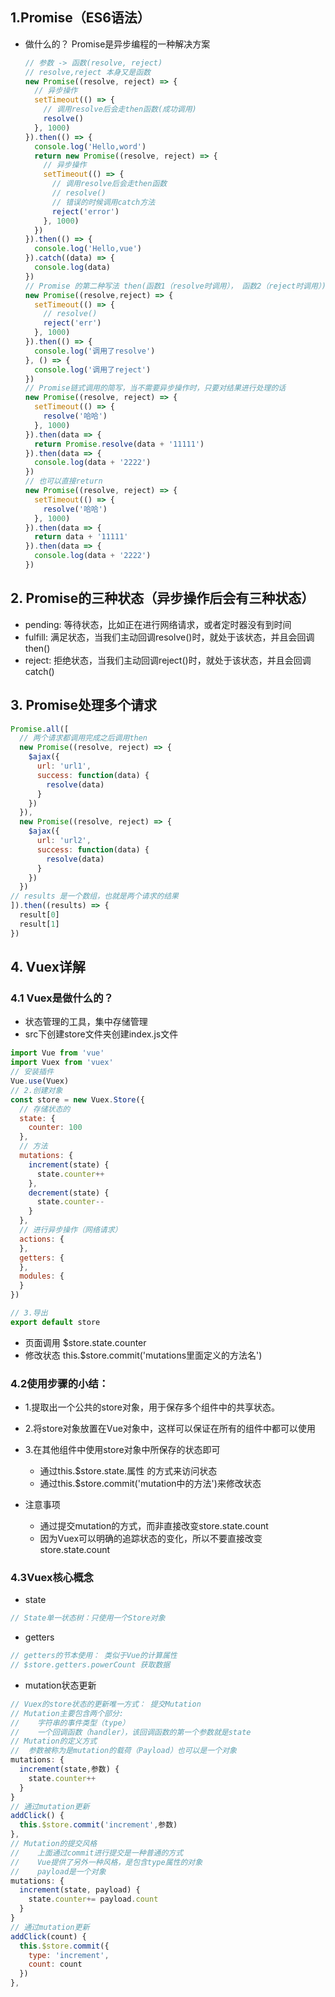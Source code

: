 ## 1.Promise（ES6语法）
* 做什么的？ Promise是异步编程的一种解决方案
  ```javascript
  // 参数 -> 函数(resolve, reject)
  // resolve,reject 本身又是函数
  new Promise((resolve, reject) => {
    // 异步操作
    setTimeout(() => {
      // 调用resolve后会走then函数(成功调用)
      resolve()
    }, 1000)
  }).then(() => {
    console.log('Hello,word')
    return new Promise((resolve, reject) => {
      // 异步操作
      setTimeout(() => {
        // 调用resolve后会走then函数
        // resolve()
        // 错误的时候调用catch方法
        reject('error')
      }, 1000)
    })
  }).then(() => {
    console.log('Hello,vue')
  }).catch((data) => {
    console.log(data)
  })
  // Promise 的第二种写法 then(函数1（resolve时调用）， 函数2（reject时调用）)
  new Promise((resolve,reject) => {
    setTimeout(() => {
      // resolve()
      reject('err')
    }, 1000)
  }).then(() => {
    console.log('调用了resolve')
  }, () => {
    console.log('调用了reject')
  })
  // Promise链式调用的简写，当不需要异步操作时，只要对结果进行处理的话
  new Promise((resolve, reject) => {
    setTimeout(() => {
      resolve('哈哈')
    }, 1000)
  }).then(data => {
    return Promise.resolve(data + '11111')
  }).then(data => {
    console.log(data + '2222')
  }) 
  // 也可以直接return
  new Promise((resolve, reject) => {
    setTimeout(() => {
      resolve('哈哈')
    }, 1000)
  }).then(data => {
    return data + '11111'
  }).then(data => {
    console.log(data + '2222')
  }) 
  ```
## 2. Promise的三种状态（异步操作后会有三种状态）
* pending: 等待状态，比如正在进行网络请求，或者定时器没有到时间
* fulfill: 满足状态，当我们主动回调resolve()时，就处于该状态，并且会回调then()
* reject: 拒绝状态，当我们主动回调reject()时，就处于该状态，并且会回调catch() 
## 3. Promise处理多个请求
```javascript
Promise.all([
  // 两个请求都调用完成之后调用then
  new Promise((resolve, reject) => {
    $ajax({
      url: 'url1',
      success: function(data) {
        resolve(data)
      }
    })
  }),
  new Promise((resolve, reject) => {
    $ajax({
      url: 'url2',
      success: function(data) {
        resolve(data)
      }
    })
  })
// results 是一个数组，也就是两个请求的结果
]).then((results) => {
  result[0]
  result[1]
})
```
## 4. Vuex详解
### 4.1 Vuex是做什么的？
* 状态管理的工具，集中存储管理
* src下创建store文件夹创建index.js文件
```javascript
import Vue from 'vue'
import Vuex from 'vuex'
// 安装插件
Vue.use(Vuex)
// 2.创建对象
const store = new Vuex.Store({
  // 存储状态的
  state: {
    counter: 100
  },
  // 方法
  mutations: {
    increment(state) {
      state.counter++
    },
    decrement(state) {
      state.counter--
    }
  },
  // 进行异步操作（网络请求）
  actions: {
  },
  getters: {
  },
  modules: {
  }
})

// 3.导出
export default store
```
* 页面调用 $store.state.counter
* 修改状态 this.$store.commit('mutations里面定义的方法名')
### 4.2使用步骤的小结：
* 1.提取出一个公共的store对象，用于保存多个组件中的共享状态。
* 2.将store对象放置在Vue对象中，这样可以保证在所有的组件中都可以使用
* 3.在其他组件中使用store对象中所保存的状态即可

  * 通过this.$store.state.属性 的方式来访问状态
  * 通过this.$store.commit('mutation中的方法')来修改状态
* 注意事项
  
  * 通过提交mutation的方式，而非直接改变store.state.count
  * 因为Vuex可以明确的追踪状态的变化，所以不要直接改变store.state.count 
### 4.3Vuex核心概念
* state
```javascript
// State单一状态树：只使用一个Store对象
```
* getters
```javascript
// getters的节本使用： 类似于Vue的计算属性
// $store.getters.powerCount 获取数据
```
* mutation状态更新
```javascript
// Vuex的store状态的更新唯一方式： 提交Mutation
// Mutation主要包含两个部分:
//    字符串的事件类型（type）
//    一个回调函数（handler），该回调函数的第一个参数就是state
// Mutation的定义方式
//  参数被称为是mutation的载荷（Payload）也可以是一个对象
mutations: {
  increment(state,参数) {
    state.counter++
  }
}
// 通过mutation更新
addClick() {
  this.$store.commit('increment',参数)
},
// Mutation的提交风格
//    上面通过commit进行提交是一种普通的方式
//    Vue提供了另外一种风格，是包含type属性的对象
//    payload是一个对象
mutations: {
  increment(state, payload) {
    state.counter+= payload.count
  }
}
// 通过mutation更新
addClick(count) {
  this.$store.commit({
    type: 'increment',
    count: count
  })
},
```